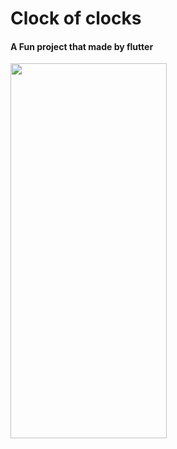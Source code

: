 # Clock of clocks

#### A Fun project that made by flutter
<img src="https://raw.githubusercontent.com/HoseinHaqiqian/clock_of_clocks/master/files/preview.gif" width="250" height="600"/>
